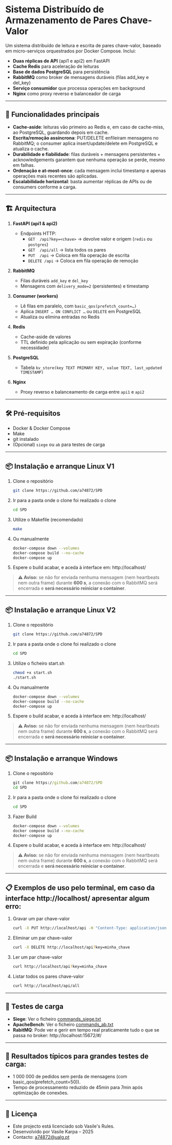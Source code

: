 # Sistema Distribuído de Armazenamento de Pares Chave-Valor

Um sistema distribuído de leitura e escrita de pares chave-valor, baseado em micro-serviços orquestrados por Docker Compose. Inclui:

- **Duas réplicas de API** (api1 e api2) em FastAPI  
- **Cache Redis** para aceleração de leituras  
- **Base de dados PostgreSQL** para persistência  
- **RabbitMQ** como broker de mensagens duráveis (filas add_key e del_key)  
- **Serviço consumidor** que processa operações em background  
- **Nginx** como proxy reverso e balanceador de carga  

---

## 🚀 Funcionalidades principais

- **Cache-aside**: leituras vão primeiro ao Redis e, em caso de cache-miss, ao PostgreSQL, guardando depois em cache.  
- **Escrita/remoção assíncrona**: PUT/DELETE enfileiram mensagens no RabbitMQ; o consumer aplica insert/update/delete em PostgreSQL e atualiza o cache.  
- **Durabilidade e fiabilidade**: filas duráveis + mensagens persistentes + acknowledgements garantem que nenhuma operação se perde, mesmo em falhas.  
- **Ordenação e at-most-once**: cada mensagem inclui timestamp e apenas operações mais recentes são aplicadas.  
- **Escalabilidade horizontal**: basta aumentar réplicas de APIs ou de consumers conforme a carga.  

---

## 🏗️ Arquitectura

1. **FastAPI (api1 & api2)**  
   - Endpoints HTTP:  
     - `GET  /api?key=<chave>` → devolve valor e origem (`redis` ou `postgres`)  
     - `GET  /api/all`           → lista todos os pares  
     - `PUT  /api`               → Coloca em fila operação de escrita  
     - `DELETE /api`             → Coloca em fila operação de remoção  

2. **RabbitMQ**  
   - Filas duráveis `add_key` e `del_key`  
   - Mensagens com `delivery_mode=2` (persistentes) e timestamp  

3. **Consumer (workers)**  
   - Lê filas em paralelo, com `basic_qos(prefetch_count=…)`  
   - Aplica `INSERT … ON CONFLICT …` ou `DELETE` em PostgreSQL  
   - Atualiza ou elimina entradas no Redis  

4. **Redis**  
   - Cache-aside de valores  
   - TTL definido pela aplicação ou sem expiração (conforme necessidade)  

5. **PostgreSQL**  
   - Tabela `kv_store(key TEXT PRIMARY KEY, value TEXT, last_updated TIMESTAMP)`  

6. **Nginx**  
   - Proxy reverso e balanceamento de carga entre `api1` e `api2`  

---

## 🛠️ Pré-requisitos

- Docker & Docker Compose  
- Make  
- git instalado
- (Opcional) `siege` ou `ab` para testes de carga  

---

## 📦 Instalação e arranque Linux V1

1. Clone o repositório  
   ```bash
   git clone https://github.com/a74872/SPD

2. Ir para a pasta onde o clone foi realizado o clone
   ```bash
   cd SPD

3. Utilize o Makefile (recomendado)
   ```bash
   make

4. Ou manualmente
   ```bash
   docker-compose down --volumes
   docker-compose build --no-cache
   docker-compose up

5. Espere o build acabar, e aceda à interface em: http://localhost/

> **⚠️ Aviso:** se não for enviada nenhuma mensagem (nem heartbeats nem outra frame) durante **600 s**, a conexão com o RabbitMQ será encerrada e **será necessário reiniciar o container**.

---

## 📦 Instalação e arranque Linux V2

1. Clone o repositório  
   ```bash
   git clone https://github.com/a74872/SPD

2. Ir para a pasta onde o clone foi realizado o clone
   ```bash
   cd SPD

3. Utilize o ficheiro start.sh
   ```bash
   chmod +x start.sh
   ./start.sh

4. Ou manualmente
   ```bash
   docker-compose down --volumes
   docker-compose build --no-cache
   docker-compose up

5. Espere o build acabar, e aceda à interface em: http://localhost/

> **⚠️ Aviso:** se não for enviada nenhuma mensagem (nem heartbeats nem outra frame) durante **600 s**, a conexão com o RabbitMQ será encerrada e **será necessário reiniciar o container**.

---

## 📦 Instalação e arranque Windows

1. Clone o repositório
   ```cmd
   git clone https://github.com/a74872/SPD
   cd SPD

2. Ir para a pasta onde o clone foi realizado o clone
   ```cmd
   cd SPD

3. Fazer Build
   ```cmd
   docker-compose down --volumes
   docker compose build --no-cache
   docker-compose up

4. Espere o build acabar, e aceda à interface em: http://localhost/

> **⚠️ Aviso:** se não for enviada nenhuma mensagem (nem heartbeats nem outra frame) durante **600 s**, a conexão com o RabbitMQ será encerrada e **será necessário reiniciar o container**.

---

## 📋 Exemplos de uso pelo terminal, em caso da interface http://localhost/ apresentar algum erro:

1. Gravar um par chave-valor
   ```bash
   curl -X PUT http://localhost/api -H "Content-Type: application/json" -d '{"key":"minha_chave","value":"123"}'

2. Eliminar um par chave-valor
   ```bash
   curl -X DELETE http://localhost/api?key=minha_chave

3. Ler um par chave-valor
   ```bash
   curl http://localhost/api?key=minha_chave

4. Listar todos os pares chave-valor
   ```bash
   curl http://localhost/api/all

---

## 🧪 Testes de carga
- **Siege**: Ver o ficheiro [commands_siege.txt](commands_siege.txt)
- **ApacheBench**: Ver o ficheiro [commands_ab.txt](commands_ab.txt)
- **RabitMQ**: Pode ver e gerir em tempo real praticamente tudo o que se passa no broker: http://localhost:15672/#/
---

## 🚀 Resultados típicos para grandes testes de carga:

- 1 000 000 de pedidos sem perda de mensagens (com basic_qos(prefetch_count=50)).
- Tempo de processamento reduzido de 45min para 7min após optimização de conexões.

---

## 📄 Licença
- Este projecto está licenciado sob Vasile's Rules.
- Desenvolvido por Vasile Karpa – 2025
- Contacto: a74872@ualg.pt